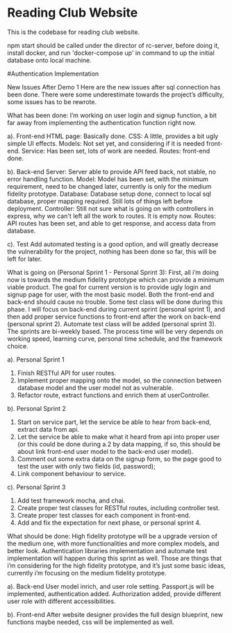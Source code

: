 # Reading Club Website

This is the codebase for reading club website.

npm start should be called under the director of rc-server,
before doing it, install docker, and run 'docker-compose up' in command to up the initial database onto local machine. 

#Authentication Implementation

New Issues After Demo 1 
Here are the new issues after sql connection has been done.
There were some underestimate towards the project’s difficulty, some issues has to be rewrote.


What has been done:
I’m working on user login and signup function, a bit far away from implementing the authentication function right now.

a). Front-end
HTML page: Basically done.
CSS: A little, provides a bit ugly simple UI effects.
Models: Not set yet, and considering if it is needed front-end.
Service: Has been set, lots of work are needed.
Routes: front-end done.

b). Back-end
Server: Server able to provide API feed back, not stable, no error handling function.
Model: Model has been set, with the minimum requirement, need to be changed later, currently is only for the medium fidelity prototype.
Database: Database setup done, connect to local sql database, proper mapping required. Still lots of things left before deployment.
Controller: Still not sure what is going on with controllers in express, why we can't left all the work to routes. It is empty now.
Routes: API routes has been set, and able to get response, and access data from database.

c). Test
Add automated testing is a good option, and will greatly decrease the vulnerability for the project, nothing has been done so far, this will be left for later.

What is going on (Personal Sprint 1 - Personal Sprint 3):
First, all i’m doing now is towards the medium fidelity prototype which can provide a minimum viable product. The goal for current version is to provide ugly login and signup page for user, with the most basic model. Both the front-end and back-end should cause no trouble. Some test class will be done during this phase.
I will focus on back-end during current sprint (personal sprint 1), and then add proper service functions to front-end after the work on back-end (personal sprint 2). Automate test class will be added (personal sprint 3).
The sprints are bi-weekly based. The process time will be very depends on working speed, learning curve, personal time schedule, and the framework choice.

a). Personal Sprint 1
1. Finish RESTful API for user routes.
2. Implement proper mapping onto the model, so the connection between database model and the user model not as vulnerable.
3. Refactor route, extract functions and enrich them at userController.

b). Personal Sprint 2
1. Start on service part, let the service be able to hear from back-end, extract data from api.
2. Let the service be able to make what it heard from api into proper user (or this could be done during a.2 by data mapping, if so, this should be about link front-end user model to the back-end user model). 
3. Comment out some extra data on the signup form, so the page good to test the user with only two fields (id, password);
4. Link component behaviour to service.

c). Personal Sprint 3
1. Add test framework mocha, and chai.
2. Create proper test classes for RESTful routes, including controller test.
3. Create proper test classes for each component in front-end.
4. Add and fix the expectation for next phase, or personal sprint 4.

What should be done:
High fidelity prototype will be a upgrade version of the medium one, with more functionalities and more complex models, and better look. Authentication libraries implementation and automate test implementation will happen during this sprint as well.
Those are things that i’m considering for the high fidelity prototype, and it’s just some basic ideas, currently i’m focusing on the medium fidelity prototype.

a). Back-end
User model inrich, and user role setting.
Passport.js will be implemented, authentication added.
Authorization added, provide different user role with different accessibilities.

b). Front-end
After website designer provides the full design blueprint, new functions maybe needed, css will be implemented as well.
